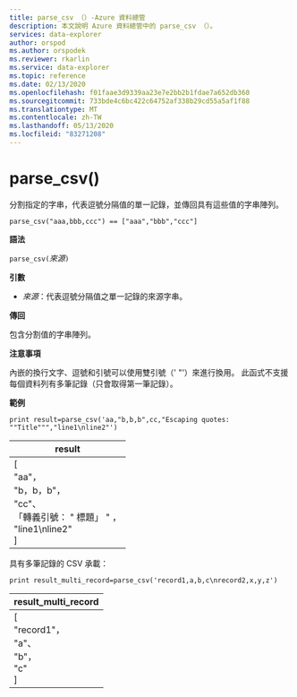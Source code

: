 ```yaml
---
title: parse_csv （）-Azure 資料總管
description: 本文說明 Azure 資料總管中的 parse_csv （）。
services: data-explorer
author: orspod
ms.author: orspodek
ms.reviewer: rkarlin
ms.service: data-explorer
ms.topic: reference
ms.date: 02/13/2020
ms.openlocfilehash: f01faae3d9339aa23e7e2bb2b1fdae7a652db360
ms.sourcegitcommit: 733bde4c6bc422c64752af338b29cd55a5af1f88
ms.translationtype: MT
ms.contentlocale: zh-TW
ms.lasthandoff: 05/13/2020
ms.locfileid: "83271208"
---
```

# <a name="parse_csv"></a>parse_csv()

分割指定的字串，代表逗號分隔值的單一記錄，並傳回具有這些值的字串陣列。

```kusto
parse_csv("aaa,bbb,ccc") == ["aaa","bbb","ccc"]
```

**語法**

`parse_csv(`*來源*`)`

**引數**

* *來源*：代表逗號分隔值之單一記錄的來源字串。

**傳回**

包含分割值的字串陣列。

**注意事項**

內嵌的換行文字、逗號和引號可以使用雙引號（' "'）來進行換用。 此函式不支援每個資料列有多筆記錄（只會取得第一筆記錄）。

**範例**

<!-- csl: https://help.kusto.windows.net:443/Samples -->
```kusto
print result=parse_csv('aa,"b,b,b",cc,"Escaping quotes: ""Title""","line1\nline2"')
```

|result|
|---|
|[<br>  "aa"，<br>  "b，b，b"，<br>  "cc"、<br>  「轉義引號： \" 標題」 \" ，<br>  "line1\nline2"<br>]|

具有多筆記錄的 CSV 承載：

<!-- csl: https://help.kusto.windows.net:443/Samples -->
```kusto
print result_multi_record=parse_csv('record1,a,b,c\nrecord2,x,y,z')
```

|result_multi_record|
|---|
|[<br>  "record1"，<br>  "a"、<br>  "b"，<br>  "c"<br>]|
